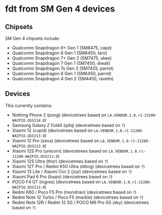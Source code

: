 # fdt from SM Gen 4 devices

## Chipsets

SM Gen 4 chipsets include:

* Qualcomm Snapdragon 8+ Gen 1 (SM8475, cape)
* Qualcomm Snapdragon 8 Gen 1 (SM8450, taro)
* Qualcomm Snapdragon 7+ Gen 2 (SM7475, ukee)
* Qualcomm Snapdragon 7 Gen 1 (SM7450, diwali)
* Qualcomm Snapdragon 7s Gen 2 (SM7435, parrot)
* Qualcomm Snapdragon 6 Gen 1 (SM6450, parrot)
* Qualcomm Snapdragon 4 Gen 2 (SM4450, ravelin)

## Devices

This currently contains:

* Nothing Phone 2 (pong) (devicetrees based on `LA.VENDOR.1.0.r1-23100-WAIPIO.QSSI14.0`)
* Samsung Galaxy Z Fold4 (q4q) (devicetrees based on `?`)
* Xiaomi 12 (cupid) (devicetrees based on `LA.VENDOR.1.0.r1-21200-WAIPIO.QSSI13.0`)
* Xiaomi 12 Pro (zeus) (devicetrees based on `LA.VENDOR.1.0.r1-21200-WAIPIO.QSSI13.0`)
* Xiaomi 12S Pro (unicorn) (devicetrees based on `LA.VENDOR.1.0.r1-21200-WAIPIO.QSSI13.0`)
* Xiaomi 12S Ultra (thor) (devicetrees based on `?`)
* Xiaomi 12T Pro / Redmi K50 Ultra (diting) (devicetrees based on `?`)
* Xiaomi 13 Lite / Xiaomi Civi 2 (ziyi) (devicetrees based on `?`)
* Xiaomi Pad 6 Pro (liuqin) (devicetrees based on `?`)
* POCO F4 GT (ingres) (devicetrees based on `LA.VENDOR.1.0.r1-21200-WAIPIO.QSSI13.0`)
* Redmi K60 / Poco F5 Pro (mondrian) (devicetrees based on `?`)
* Redmi Note 12 Turbo / Poco F5 (marble) (devicetrees based on `?`)
* Redmi Note 12R / Redmi 12 5G / POCO M6 Pro 5G (sky) (devicetrees based on `?`)
